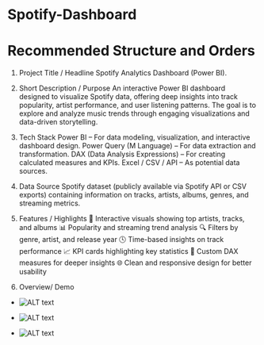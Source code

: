 # Spotify-Dashboard

# Recommended Structure and Orders

1. Project Title / Headline
Spotify Analytics Dashboard (Power BI).

2. Short Description / Purpose
An interactive Power BI dashboard designed to visualize Spotify data, offering deep insights into track popularity, artist performance, and user listening patterns. The goal is to explore and analyze music trends through engaging visualizations and data-driven storytelling.

3. Tech Stack
Power BI – For data modeling, visualization, and interactive dashboard design.
Power Query (M Language) – For data extraction and transformation.
DAX (Data Analysis Expressions) – For creating calculated measures and KPIs.
Excel / CSV / API – As potential data sources.

4. Data Source
Spotify dataset (publicly available via Spotify API or CSV exports) containing information on tracks, artists, albums, genres, and streaming metrics.

5. Features / Highlights
🎵 Interactive visuals showing top artists, tracks, and albums
📊 Popularity and streaming trend analysis
🔍 Filters by genre, artist, and release year
🕓 Time-based insights on track performance
📈 KPI cards highlighting key statistics
🧠 Custom DAX measures for deeper insights
🌐 Clean and responsive design for better usability

6. Overview/ Demo
- ![ALT text](https://github.com/Shantanum10/Weather-Dashboard/blob/main/Weather_Dashboard_Interface.png)

- ![ALT text](https://github.com/Shantanum10/Weather-Dashboard/blob/main/Weather_Dashboard_Interface.png)
 
- ![ALT text](https://github.com/Shantanum10/Weather-Dashboard/blob/main/Weather_Dashboard_Interface.png)
 

